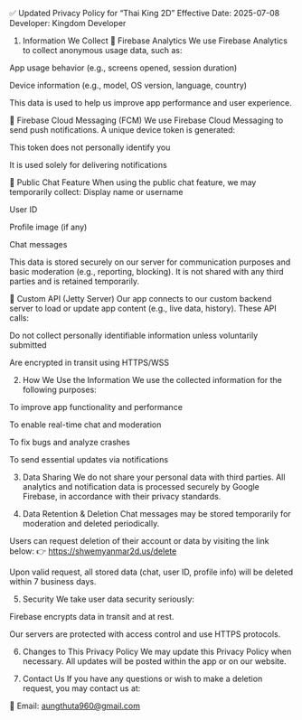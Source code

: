 ✅ Updated Privacy Policy for “Thai King 2D”
Effective Date: 2025-07-08
Developer: Kingdom Developer

1. Information We Collect
🔹 Firebase Analytics
We use Firebase Analytics to collect anonymous usage data, such as:

App usage behavior (e.g., screens opened, session duration)

Device information (e.g., model, OS version, language, country)

This data is used to help us improve app performance and user experience.

🔹 Firebase Cloud Messaging (FCM)
We use Firebase Cloud Messaging to send push notifications. A unique device token is generated:

This token does not personally identify you

It is used solely for delivering notifications

🔹 Public Chat Feature
When using the public chat feature, we may temporarily collect:
Display name or username

User ID

Profile image (if any)

Chat messages

This data is stored securely on our server for communication purposes and basic moderation (e.g., reporting, blocking). It is not shared with any third parties and is retained temporarily.

🔹 Custom API (Jetty Server)
Our app connects to our custom backend server to load or update app content (e.g., live data, history). These API calls:

Do not collect personally identifiable information unless voluntarily submitted

Are encrypted in transit using HTTPS/WSS

2. How We Use the Information
We use the collected information for the following purposes:

To improve app functionality and performance

To enable real-time chat and moderation

To fix bugs and analyze crashes

To send essential updates via notifications

3. Data Sharing
We do not share your personal data with third parties.
All analytics and notification data is processed securely by Google Firebase, in accordance with their privacy standards.

4. Data Retention & Deletion
Chat messages may be stored temporarily for moderation and deleted periodically.

Users can request deletion of their account or data by visiting the link below:
👉 https://shwemyanmar2d.us/delete

Upon valid request, all stored data (chat, user ID, profile info) will be deleted within 7 business days.

5. Security
We take user data security seriously:

Firebase encrypts data in transit and at rest.

Our servers are protected with access control and use HTTPS protocols.

6. Changes to This Privacy Policy
We may update this Privacy Policy when necessary.
All updates will be posted within the app or on our website.

7. Contact Us
If you have any questions or wish to make a deletion request, you may contact us at:

📧 Email: aungthuta960@gmail.com 
